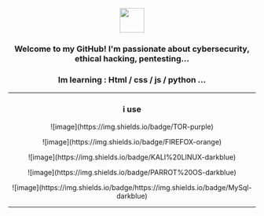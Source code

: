 <div align="center">
    <img src="https://media.tenor.com/S61VCO73mOAAAAAj/linux-tux.gif" width="50" height="50"> 
    <h3>Welcome to my GitHub! I'm passionate about cybersecurity, ethical hacking, pentesting...</h3> 
    <h3>Im learning : Html / css / js / python ...</h3>
    <hr size="3">
    <h3>i use</h3>
    <p>![image](https://img.shields.io/badge/TOR-purple)</p>
    <p>![image](https://img.shields.io/badge/FIREFOX-orange)</p>
    <p>![image](https://img.shields.io/badge/KALI%20LINUX-darkblue)</p>
    <p>![image](https://img.shields.io/badge/PARROT%20OS-darkblue)</p>
    <p>![image](https://img.shields.io/badge/https://img.shields.io/badge/MySql-darkblue)</p>
    <hr size="3">
    
